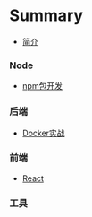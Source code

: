 # Summary

* [简介](README.md)

### Node
  * [npm包开发](./Node/npm包开发.md)

### 后端
  * [Docker实战](./后端/Docker实战.md)

### 前端
  * [React](./前端/React.md)

### 工具


